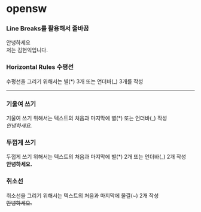 # opensw
### Line Breaks를 활용해서 줄바꿈
안녕하세요 <br>저는 김현익입니다.
### Horizontal Rules 수평선
수평선을 그리기 위해서는 별(*) 3개 또는 언더바(_) 3개를 작성
***
### 기울여 쓰기
기울여 쓰기 위해서는 텍스트의 처음과 마지막에 별(*) 또는 언더바(_) 작성 <br>
*안녕하세요.*
### 두껍게 쓰기
두껍게 쓰기 위해서는 텍스트의 처음과 마지막에 별(*) 2개 또는 언더바(_) 2개 작성 <br>
**안녕하세요.**
### 취소선
취소선을 그리기 위해서는 텍스트의 처음과 마지막에 물결(~) 2개 작성 <br>
~~안녕하세요.~~
